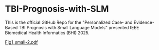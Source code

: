 # TBI-Prognosis-with-SLM
This is the official GitHub Repo for the "Personalized Case- and Evidence-Based TBI Prognosis with Small Language Models" presented IEEE Biomedical Health Informatics (BHI) 2025. 

[Fig1_small-2.pdf](https://github.com/user-attachments/files/21947041/Fig1_small-2.pdf)
